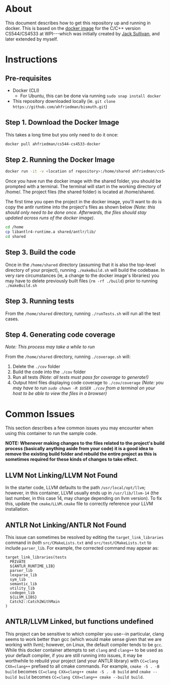 # About

This document describes how to get this repository up and running in docker. This is based on the [docker image](https://github.com/ahfriedman/cs544-cs4533-docker) for the C/C++ version CS544/CS4533 at WPI---which was initially created by [Jack Sullivan](https://github.com/jhsul), and later extended by myself. 

# Instructions 

## Pre-requisites

* Docker (CLI) 
  * For Ubuntu, this can be done via running `sudo snap install docker`
* This repository downloaded locally (ie. `git clone https://github.com/ahfriedman/bismuth.git`)

## Step 1. Download the Docker Image

This takes a long time but you only need to do it once:

```sh
docker pull ahfriedman/cs544-cs4533-docker
```

## Step 2. Running the Docker Image 


```sh
docker run -it -v <location of repository>:/home/shared ahfriedman/cs544-cs4533-docker
```

Once you have run the docker image with the shared folder, you should be prompted with a terminal. The terminal will start in the working directory of /home/. The project files (the shared folder) is located at /home/shared. 

The first time you open the project in the docker image, you'll want to do is copy the antlr runtime into the project's files as shown below *(Note: this should only need to be done once. Afterwards, the files should stay updated across runs of the docker image)*.

```sh
cd /home
cp libantlr4-runtime.a shared/antlr/lib/
cd shared
```

## Step 3. Build the code

Once in the `/home/shared` directory (assuming that it is also the top-level directory of your project), running `./makeBuild.sh` will build the codebase. In very rare circumstances (ie, a change to the docker image's libraries) you may have to delete previously built files (`rm -rf ./build`) prior to running `./makeBuild.sh`


## Step 3. Running tests

From the `/home/shared` directory, running `./runTests.sh` will run all the test cases. 

## Step 4. Generating code coverage
*Note: This process may take a while to run*

From the `/home/shared` directory, running `./coverage.sh` will: 
1. Delete the `./cov` folder
2. Build the code into the `./cov` folder
3. Run all tests *(Note: all tests must pass for coverage to generate!)*
4. Output html files displaying code coverage to `./cov/coverage` *(Note: you may have to run `sudo chown -R $USER ./cov` from a terminal on your host to be able to view the files in a browser)*



# Common Issues

This section describes a few common issues you may encounter when using this container
to run the sample code. 

**NOTE: Whenever making changes to the files related to the project's build process (basically anything aside from your code) it is a good idea to remove the existing build folder and rebuild the entire project as this is sometimes required for these kinds of changes to take effect.**

## LLVM Not Linking/LLVM Not Found

In the starter code, LLVM defaults to the path `/usr/local/opt/llvm`; however, in this container, 
LLVM usually ends up in `/usr/lib/llvm-14` (the last number, in this case 14, may change depending on llvm version).
To fix this, update the `cmake/LLVM.cmake` file to correctly reference your LLVM installation. 

## ANTLR Not Linking/ANTLR Not Found

This issue can sometimes be resolved by editing the 
`target_link_libraries` command in *both* 
`src/CMakeLists.txt` and `src/test/CMakeLists.txt` to 
include `parser_lib`. For example, the corrected command 
may appear as: 

```
target_link_libraries(tests 
  PRIVATE
  ${ANTLR_RUNTIME_LIB}
  parser_lib
  lexparse_lib
  sym_lib
  semantic_lib
  utility_lib
  codegen_lib
  ${LLVM_LIBS}
  Catch2::Catch2WithMain
)
```

## ANTLR/LLVM Linked, but functions undefined

This project can be sensitive to which compiler you use--in particular, clang seems to work better than gcc (which would make sense given that we are working with llvm); however, on Linux, the default compiler tends to be `gcc`. While this docker container attempts to set `clang` and `clang++` to be used as your default compiler, if you are still running into issues, it may be worthwhile to rebuild your project (and your ANTLR library) with `CC=clang CXX=clang++` prefixed to all cmake commands. For example, 
`cmake -S . -B build` becomes `CC=clang CXX=clang++ cmake -S . -B build` and `cmake --build build` becomes `CC=clang CXX=clang++ cmake --build build`. 
